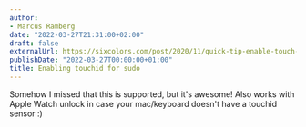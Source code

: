 ```yaml
---
author:
- Marcus Ramberg
date: "2022-03-27T21:31:00+02:00"
draft: false
externalUrl: https://sixcolors.com/post/2020/11/quick-tip-enable-touch-id-for-sudo/
publishDate: "2022-03-27T00:00:00+01:00"
title: Enabling touchid for sudo
---
```


Somehow I missed that this is supported, but it's awesome! Also works with Apple Watch unlock in case your
mac/keyboard doesn't have a touchid sensor :)
